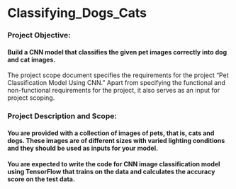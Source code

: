 # Classifying_Dogs_Cats


### Project Objective:


#### Build a CNN model that classifies the given pet images correctly into dog and cat images. 
The project scope document specifies the requirements for the project “Pet Classification Model Using CNN.” Apart from specifying the functional and non-functional requirements for the project, it also serves as an input for project scoping. 


### Project Description and Scope: 


#### You are provided with a collection of images of pets, that is, cats and dogs. These images are of different sizes with varied lighting conditions and they should be used as inputs for your model.

#### You are expected to write the code for CNN image classification model using TensorFlow that trains on the data and calculates the accuracy score on the test data. 
